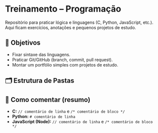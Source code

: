 # Treinamento – Programação

Repositório para praticar lógica e linguagens (C, Python, JavaScript, etc.).  
Aqui ficam exercícios, anotações e pequenos projetos de estudo.

## 🎯 Objetivos
- Fixar sintaxe das linguagens.
- Praticar Git/GitHub (branch, commit, pull request).
- Montar um portfólio simples com projetos de estudo.

## 🗂️ Estrutura de Pastas

## 🧩 Como comentar (resumo)

- **C:** `// comentário de linha` e `/* comentário de bloco */`
- **Python:** `# comentário de linha`
- **JavaScript (Node):** `// comentário de linha` e `/* comentário de bloco */`
